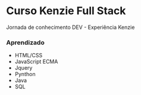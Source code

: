 # Curso Kenzie Full Stack
Jornada de conhecimento DEV - Experiência Kenzie

### Aprendizado
  - HTML/CSS
  - JavaScript ECMA
  - Jquery
  - Pynthon
  - Java
  - SQL
